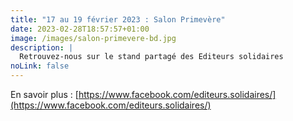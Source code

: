 ```yaml
---
title: "17 au 19 février 2023 : Salon Primevère"
date: 2023-02-28T18:57:57+01:00
image: /images/salon-primevere-bd.jpg
description: |
  Retrouvez-nous sur le stand partagé des Editeurs solidaires
noLink: false
---
```

En savoir plus : [https://www.facebook.com/editeurs.solidaires/](https://www.facebook.com/editeurs.solidaires/)
